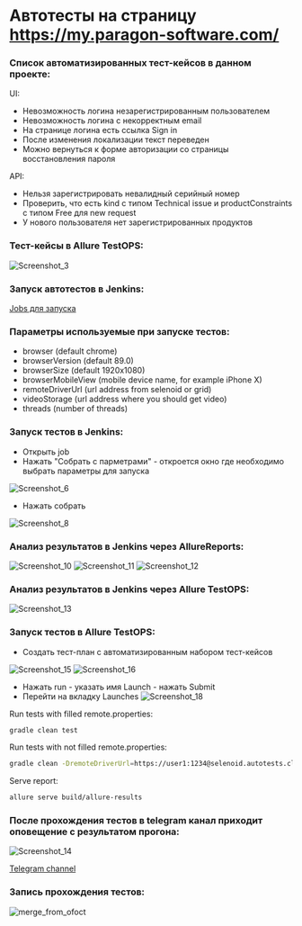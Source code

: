 
# Автотесты на страницу https://my.paragon-software.com/
### Cписок автоматизированных тест-кейсов в данном проекте:
UI:
- Невозможность логина незарегистрированным пользователем
- Невозможность логина c некорректным email
- На странице логина есть ссылка Sign in
- После изменения локализации текст переведен
- Можно вернуться к форме авторизации со страницы восстановления пароля

API:
- Нельзя зарегистрировать невалидный серийный номер
- Проверить, что есть kind с типом Technical issue и productConstraints с типом Free для new request
- У нового пользователя нет зарегистрированных продуктов
### Тест-кейсы в Allure TestOPS:
![Screenshot_3](https://user-images.githubusercontent.com/86876622/131252555-44ba0e15-2bfc-426f-87c1-31a071882c37.png)

### Запуск автотестов в Jenkins:
[Jobs для запуска](https://jenkins.autotests.cloud/job/auto-tests-paragon/)
### Параметры используемые при запуске тестов:
* browser (default chrome)
* browserVersion (default 89.0)
* browserSize (default 1920x1080)
* browserMobileView (mobile device name, for example iPhone X)
* remoteDriverUrl (url address from selenoid or grid)
* videoStorage (url address where you should get video)
* threads (number of threads)
### Запуск тестов в Jenkins:
- Открыть job 
- Нажать "Собрать с парметрами" - откроется окно где необходимо выбрать параметры для запуска

![Screenshot_6](https://user-images.githubusercontent.com/86876622/131253248-f38a2e8d-5858-4afd-91ff-1fcb904e3f2b.png)
- Нажать собрать

![Screenshot_8](https://user-images.githubusercontent.com/86876622/131253300-7229f3fa-c9f4-4721-a101-15a1b1d79540.png)

### Анализ результатов в Jenkins через AllureReports:
![Screenshot_10](https://user-images.githubusercontent.com/86876622/131253455-399dc8e9-2e9e-4a19-a357-e2208898f1dd.png)
![Screenshot_11](https://user-images.githubusercontent.com/86876622/131253465-840f3fe1-42ce-43d6-bd54-82225212e8f2.png)
![Screenshot_12](https://user-images.githubusercontent.com/86876622/131253495-d52ab347-d221-4355-82f4-3e1588abb4dd.png)
### Анализ результатов в Jenkins через Allure TestOPS:
![Screenshot_13](https://user-images.githubusercontent.com/86876622/131253540-0fd62509-30c7-45f6-a71b-9009ccf8d623.png)

### Запуск тестов в Allure TestOPS:
- Создать тест-план с автоматизированным набором тест-кейсов

![Screenshot_15](https://user-images.githubusercontent.com/86876622/131254008-0d299b53-c237-4c11-9c4b-0e11b734417e.png)
![Screenshot_16](https://user-images.githubusercontent.com/86876622/131254012-b016be31-b988-4e49-a2bd-e47aba18d44f.png)
- Нажать run - указать имя Launch - нажать Submit
- Перейти на вкладку Launches
![Screenshot_18](https://user-images.githubusercontent.com/86876622/131254116-bcc07462-4a7a-4c75-8991-aa5ca415272d.png)

Run tests with filled remote.properties:
```bash
gradle clean test
```

Run tests with not filled remote.properties:
```bash
gradle clean -DremoteDriverUrl=https://user1:1234@selenoid.autotests.cloud/wd/hub/ -DvideoStorage=https://selenoid.autotests.cloud/video/ -Dthreads=1 test
```

Serve report:
```bash
allure serve build/allure-results
```


### После прохождения тестов в telegram канал приходит оповещение с результатом прогона:
![Screenshot_14](https://user-images.githubusercontent.com/86876622/131253867-f2a9e365-bcfa-44ce-9985-0ee45d3d1478.png)

[Telegram channel](https://t.me/auto_paragon_tests)


### Запись прохождения тестов:

![merge_from_ofoct](https://user-images.githubusercontent.com/86876622/131255581-5e0b1ef5-e3f0-4aff-b93d-9807bf8f590d.gif)
